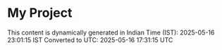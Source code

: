 # My Project

This content is dynamically generated in Indian Time (IST): 2025-05-16 23:01:15 IST
Converted to UTC: 2025-05-16 17:31:15 UTC
